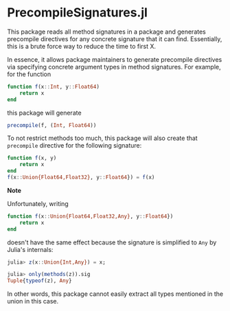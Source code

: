 # PrecompileSignatures.jl

This package reads all method signatures in a package and generates precompile directives for any concrete signature that it can find.
Essentially, this is a brute force way to reduce the time to first X.

In essence, it allows package maintainers to generate precompile directives via specifying concrete argument types in method signatures.
For example, for the function
```julia
function f(x::Int, y::Float64)
    return x
end
```

this package will generate

```julia
precompile(f, (Int, Float64))
```

To not restrict methods too much, this package will also create that `precompile` directive for the following signature:

```julia
function f(x, y)
    return x
end
f(x::Union{Float64,Float32}, y::Float64}) = f(x)
```

**Note**

Unfortunately, writing

```julia
function f(x::Union{Float64,Float32,Any}, y::Float64})
    return x
end
```

doesn't have the same effect because the signature is simplified to `Any` by Julia's internals:

```julia
julia> z(x::Union{Int,Any}) = x;

julia> only(methods(z)).sig
Tuple{typeof(z), Any}
```

In other words, this package cannot easily extract all types mentioned in the union in this case.
